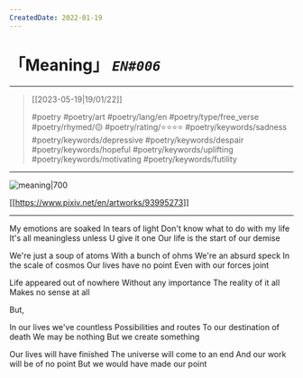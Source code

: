 ```yaml
---
CreatedDate: 2022-01-19
---
```

# 「Meaning」 *`EN#006`*

---

> [[2023-05-19|19/01/22]]
> 
> #poetry 
> #poetry/art 
> #poetry/lang/en 
> #poetry/type/free_verse 
> #poetry/rhymed/🟡 
> #poetry/rating/⭐⭐⭐⭐ 
> #poetry/keywords/sadness #poetry/keywords/depressive #poetry/keywords/despair #poetry/keywords/hopeful #poetry/keywords/uplifting #poetry/keywords/motivating  #poetry/keywords/futility 

---

![meaning|700](https://w.wallhaven.cc/full/3l/wallhaven-3lokkv.jpg)

[[https://www.pixiv.net/en/artworks/93995273]]

---

My emotions are soaked
In tears of light
Don't know what to do with my life
It's all meaningless unless U give it one
Our life is the start of our demise

We're just a soup of atoms
With a bunch of ohms
We're an absurd speck
In the scale of cosmos
Our lives have no point
Even with our forces joint

Life appeared out of nowhere
Without any importance
The reality of it all
Makes no sense at all

But,

In our lives we've countless
Possibilities and routes
To our destination of death
We may be nothing
But we create something

Our lives will have finished
The universe will come to an end
And our work will be of no point
But we would have made our point